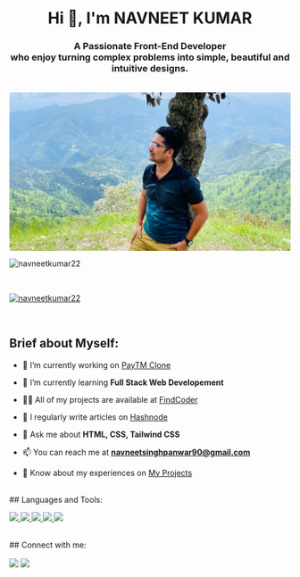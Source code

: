 <h1 align="center">Hi 👋, I'm NAVNEET KUMAR</h1>
<h3 align="center"> A Passionate Front-End Developer <br> who enjoy turning complex problems into simple, beautiful and intuitive designs.</h3>

<br>

<img align="center" src="https://github.com/navneetkumar22/portfolio/blob/master/myImage.jpg" />

<br>

<p align="left"> <img src="https://komarev.com/ghpvc/?username=navneetkumar22&label=Profile%20views&color=0e75b6&style=flat" alt="navneetkumar22" height="20"/> </p>

<br>

<p align="left"> <a href="https://github.com/ryo-ma/github-profile-trophy"><img src="https://github-profile-trophy.vercel.app/?username=navneetkumar22" alt="navneetkumar22" height="80" /></a> </p>

<br>

## Brief about Myself:

- 🔭 I’m currently working on [PayTM Clone](https://github.com/navneetkumar22/Paytm_Clone_tailwind)

- 🌱 I’m currently learning **Full Stack Web Developement**

- 👨‍💻 All of my projects are available at [FindCoder](https://www.findcoder.io/u/navneet90)

- 📝 I regularly write articles on [Hashnode](https://navneet90.hashnode.dev/)

- 💬 Ask me about **HTML, CSS, Tailwind CSS**

- 📫 You can reach me at **navneetsinghpanwar90@gmail.com**

- 📄 Know about my experiences on [My Projects](https://navneetkumar.netlify.app)

<br>
## Languages and Tools:
<p align="left"> 
<a href=" https://www.w3.org/html/" target="_blank" rel="noreferrer"> <img src="https://img.shields.io/badge/HTML5-E34F26?style=for-the-badge&logo=html5&logoColor=white"/> </a> <a href="https://www.w3schools.com/css/" target="_blank" rel="noreferrer"> <img src="https://img.shields.io/badge/CSS3-1572B6?style=for-the-badge&logo=css3&logoColor=white"/> </a><a href="https://getbootstrap.com" target="_blank"><img src="https://img.shields.io/badge/Bootstrap-563D7C?style=for-the-badge&logo=bootstrap&logoColor=white" /> </a> <a href="https://tailwindcss.com/" target="_blank"> <img src="https://img.shields.io/badge/Tailwind_CSS-38B2AC?style=for-the-badge&logo=tailwind-css&logoColor=white"/> </a> <a href="https://developer.mozilla.org/en-US/docs/Web/JavaScript" target="_blank"> <img src="https://img.shields.io/badge/JavaScript-F7DF1E?style=for-the-badge&logo=javascript&logoColor=black"/> </a>
</p>

<br>
## Connect with me:
<p align="left">
<a href="https://linkedin.com/in/navneetkumar22" target="blank"><img align="center" src="https://img.shields.io/badge/LinkedIn-0077B5?style=for-the-badge&logo=linkedin&logoColor=white" /></a>
<a href="https://hashnode.com/@navneet90" target="blank"><img align="center" src="https://img.shields.io/badge/Hashnode-2962FF?style=for-the-badge&logo=hashnode&logoColor=white" /></a>
</p>
<br>
